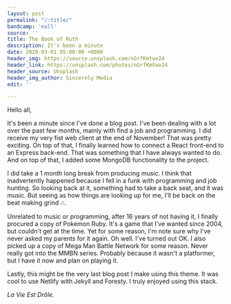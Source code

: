 ```yaml
---
layout: post
permalink: "/:title/"
bandcamp: 'null'
source: ''
title: The Book of Ruth
description: It's been a minute
date: 2020-03-01 05:00:00 +0000
header_img: https://source.unsplash.com/nGrfKmtwv24
header_link: https://unsplash.com/photos/nGrfKmtwv24
header_source: Unsplash
header_img_author: Sincerely Media
edit: ''

---
```

Hello all, 

It's been a minute since I've done a blog post. I've been dealing with a lot over the past few months, mainly with find a job and programming. I did receive my very fist web client at the end of November! That was pretty exciting. On top of that, I finally learned how to connect a React front-end to an Express back-end. That was something that I have always wanted to do. And on top of that, I added some MongoDB functionality to the project. 

I did take a 1 month long break from producing music. I think that inadvertently happened because I fell in a funk with programming and job hunting. So looking back at it, something had to take a back seat, and it was music. But seeing as how things are looking up for me, I'll be back on the beat making grind 🎶.

Unrelated to music or programming, after 16 years of not having it, I finally procured a copy of Pokemon Ruby. It's a game that I've wanted since 2004, but couldn't get at the time. Yet for some reason, I'm note sure why I've never asked my parents for it again. Oh well. I've turned out OK. I also picked up a copy of Mega Man Battle Network for some reason. Never really got into the MMBN series. Probably because it wasn't a platformer, but I have it now and plan on playing it. 

Lastly, this might be the very last blog post I make using this theme. It was cool to use Netlify with Jekyll and Foresty. I truly enjoyed using this stack.

_La Vie Est Drôle._